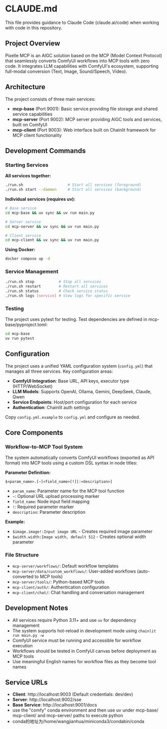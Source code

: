 # CLAUDE.md

This file provides guidance to Claude Code (claude.ai/code) when working with code in this repository.

## Project Overview

Pixelle MCP is an AIGC solution based on the MCP (Model Context Protocol) that seamlessly converts ComfyUI workflows into MCP tools with zero code. It integrates LLM capabilities with ComfyUI's ecosystem, supporting full-modal conversion (Text, Image, Sound/Speech, Video).

## Architecture

The project consists of three main services:

- **mcp-base** (Port 9001): Basic service providing file storage and shared service capabilities
- **mcp-server** (Port 9002): MCP server providing AIGC tools and services, built on ComfyUI
- **mcp-client** (Port 9003): Web interface built on Chainlit framework for MCP client functionality

## Development Commands

### Starting Services

**All services together:**
```bash
./run.sh                    # Start all services (foreground)
./run.sh start --daemon     # Start all services (background)
```

**Individual services (requires uv):**
```bash
# Base service
cd mcp-base && uv sync && uv run main.py

# Server service  
cd mcp-server && uv sync && uv run main.py

# Client service
cd mcp-client && uv sync && uv run main.py
```

**Using Docker:**
```bash
docker compose up -d
```

### Service Management

```bash
./run.sh stop           # Stop all services
./run.sh restart        # Restart all services  
./run.sh status         # Check service status
./run.sh logs [service] # View logs for specific service
```

### Testing

The project uses pytest for testing. Test dependencies are defined in mcp-base/pyproject.toml:
```bash
cd mcp-base
uv run pytest
```

## Configuration

The project uses a unified YAML configuration system (`config.yml`) that manages all three services. Key configuration areas:

- **ComfyUI Integration**: Base URL, API keys, executor type (HTTP/WebSocket)
- **LLM Models**: Supports OpenAI, Ollama, Gemini, DeepSeek, Claude, Qwen
- **Service Endpoints**: Host/port configuration for each service
- **Authentication**: Chainlit auth settings

Copy `config.yml.example` to `config.yml` and configure as needed.

## Core Components

### Workflow-to-MCP Tool System

The system automatically converts ComfyUI workflows (exported as API format) into MCP tools using a custom DSL syntax in node titles:

**Parameter Definition:**
```
$<param_name>.[~]<field_name>[!][:<description>]
```

- `param_name`: Parameter name for the MCP tool function
- `~`: Optional URL upload processing marker  
- `field_name`: Node input field mapping
- `!`: Required parameter marker
- `description`: Parameter description

**Example:**
- `$image.image!:Input image URL` - Creates required image parameter
- `$width.width:Image width, default 512` - Creates optional width parameter

### File Structure

- `mcp-server/workflows/`: Default workflow templates
- `mcp-server/data/custom_workflows/`: User-added workflows (auto-converted to MCP tools)
- `mcp-server/tools/`: Python-based MCP tools
- `mcp-client/auth/`: Authentication configuration
- `mcp-client/chat/`: Chat handling and conversation management

## Development Notes

- All services require Python 3.11+ and use `uv` for dependency management
- The system supports hot-reload in development mode using `chainlit run main.py -w`
- ComfyUI service must be running and accessible for workflow execution
- Workflows should be tested in ComfyUI canvas before deployment as MCP tools
- Use meaningful English names for workflow files as they become tool names

## Service URLs

- **Client**: http://localhost:9003 (Default credentials: dev/dev)  
- **Server**: http://localhost:9002/sse
- **Base Service**: http://localhost:9001/docs
- use the "comfy" conda environment and then use uv under mcp-base/ mcp-client/ and mcp-server/ paths to execute python
- conda的地址为/home/wangjianhua/miniconda3/condabin/conda